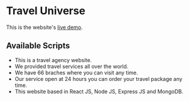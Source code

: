 # Travel Universe

This is the website's [live demo](https://travel-agency-1c186.web.app/).

## Available Scripts

- This is a travel agency website.
- We provided travel services all over the world.
- We have 66 braches where you can visit any time.
- Our service open at 24 hours  you can order your travel package any time.
- This website based in React JS, Node JS, Express JS and MongoDB.
